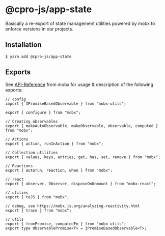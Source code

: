 # @cpro-js/app-state

Basically a re-export of state management utilities powered by mobx to enforce versions in our projects.

## Installation

```
$ yarn add @cpro-js/app-state
```

## Exports

See [API-Reference](https://mobx.js.org/api.html) from mobx for usage & description of the following exports:

```tsx
// config
import { IPromiseBasedObservable } from "mobx-utils";

export { configure } from "mobx";

// Creating observables
export { makeAutoObservable, makeObservable, observable, computed } from "mobx";

// Actions
export { action, runInAction } from "mobx";

// Collection utilities
export { values, keys, entries, get, has, set, remove } from "mobx";

// Reactions
export { autorun, reaction, when } from "mobx";

// react
export { observer, Observer, disposeOnUnmount } from "mobx-react";

// utilies
export { toJS } from "mobx";

// debug, see https://mobx.js.org/analyzing-reactivity.html
export { trace } from "mobx";

// utils
export { fromPromise, computedFn } from "mobx-utils";
export type ObservablePromise<T> = IPromiseBasedObservable<T>;

```
